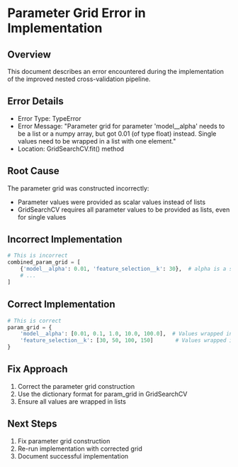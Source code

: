 # Parameter Grid Error in Implementation

## Overview
This document describes an error encountered during the implementation of the improved nested cross-validation pipeline.

## Error Details
- Error Type: TypeError
- Error Message: "Parameter grid for parameter 'model__alpha' needs to be a list or a numpy array, but got 0.01 (of type float) instead. Single values need to be wrapped in a list with one element."
- Location: GridSearchCV.fit() method

## Root Cause
The parameter grid was constructed incorrectly:
- Parameter values were provided as scalar values instead of lists
- GridSearchCV requires all parameter values to be provided as lists, even for single values

## Incorrect Implementation
```python
# This is incorrect
combined_param_grid = [
    {'model__alpha': 0.01, 'feature_selection__k': 30},  # alpha is a scalar
    # ...
]
```

## Correct Implementation
```python
# This is correct
param_grid = {
    'model__alpha': [0.01, 0.1, 1.0, 10.0, 100.0],  # Values wrapped in list
    'feature_selection__k': [30, 50, 100, 150]       # Values wrapped in list
}
```

## Fix Approach
1. Correct the parameter grid construction
2. Use the dictionary format for param_grid in GridSearchCV
3. Ensure all values are wrapped in lists

## Next Steps
1. Fix parameter grid construction
2. Re-run implementation with corrected grid
3. Document successful implementation

